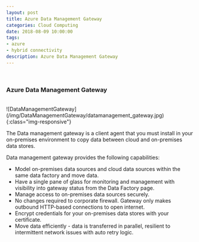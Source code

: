 ```yaml
---
layout: post
title: Azure Data Management Gateway
categories: Cloud Computing
date: 2018-08-09 10:00:00
tags:
- azure
- hybrid connectivity
description: Azure Data Management Gateway
---
```

<br/>

###  Azure Data Management Gateway             
                                
<br/>
![DataManagementGateway](/img/DataManagementGateway/datamanagement_gateway.jpg){:class="img-responsive"}
<br/>

The Data management gateway is a client agent that you must install in your on-premises environment to copy data between cloud and on-premises data stores.             

Data management gateway provides the following capabilities:

*  Model on-premises data sources and cloud data sources within the same data factory and move data.                   
*  Have a single pane of glass for monitoring and management with visibility into gateway status from the Data Factory page.                    
* Manage access to on-premises data sources securely.                  
* No changes required to corporate firewall. Gateway only makes outbound HTTP-based connections to open internet.                      
* Encrypt credentials for your on-premises data stores with your certificate.                
* Move data efficiently - data is transferred in parallel, resilient to intermittent network issues with auto retry logic.                   